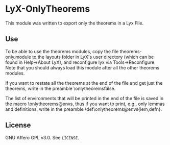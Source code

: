 # LyX-OnlyTheorems

This module was written to export only  the theorems in a Lyx File.

## Use

To be able to use the theorems modules, copy the file theorems-only.module to the layouts folder in LyX's user directory (which can be found in Help->About LyX), and reconfigure lyx via Tools->Reconfigure. Note that you should always load this module after all the other theorems modules.

If you want to restate all the theorems at the end of the file and get just the theorems, write in the preamble \onlytheoremsfalse.

The list of environments that will be printed in the end of the file is saved in the macro \onlytheorems@envs, thus if you want to print, e.g., only lemmas and definitions, write in the preamble \def\onlytheorems@envs{lem,defn}.
## License

GNU Affero GPL v3.0. See `LICENSE`.
